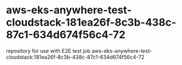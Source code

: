 # aws-eks-anywhere-test-cloudstack-181ea26f-8c3b-438c-87c1-634d674f56c4-72
repository for use with E2E test job aws-eks-anywhere-test-cloudstack:181ea26f-8c3b-438c-87c1-634d674f56c4-72
